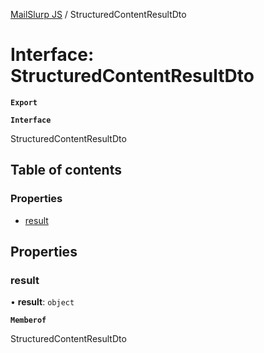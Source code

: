 [MailSlurp JS](../README.md) / StructuredContentResultDto

# Interface: StructuredContentResultDto

**`Export`**

**`Interface`**

StructuredContentResultDto

## Table of contents

### Properties

- [result](StructuredContentResultDto.md#result)

## Properties

### result

• **result**: `object`

**`Memberof`**

StructuredContentResultDto
